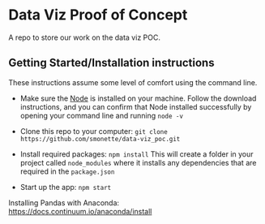 # Data Viz Proof of Concept

A repo to store our work on the data viz POC.

## Getting Started/Installation instructions
These instructions assume some level of comfort using the command line.

* Make sure the [Node](https://nodejs.org/en/download/) is installed on your machine.
Follow the download instructions, and you can confirm that Node installed successfully by opening your command line and running `node -v`

* Clone this repo to your computer: `git clone https://github.com/smonette/data-viz_poc.git`

* Install required packages: `npm install`
This will create a folder in your project called `node_modules` where it installs any dependencies that are required in the `package.json`

* Start up the app: `npm start`

Installing Pandas with Anaconda: https://docs.continuum.io/anaconda/install
